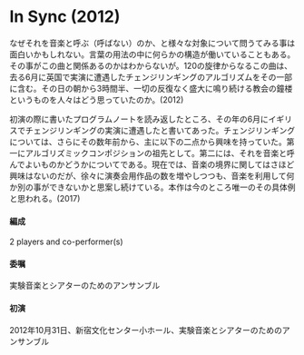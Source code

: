 # In Sync (2012)

なぜそれを音楽と呼ぶ（呼ばない）のか、と様々な対象について問うてみる事は面白いかもしれない。言葉の用法の中に何らかの構造が働いていることもある。その事がこの曲と関係あるのかはわからないが。120の旋律からなるこの曲は、去る6月に英国で実演に遭遇したチェンジリンギングのアルゴリズムをその一部に含む。その日の朝から3時間半、一切の反復なく盛大に鳴り続ける教会の鐘楼というものを人々はどう思っていたのか。(2012)

初演の際に書いたプログラムノートを読み返したところ、その年の6月にイギリスでチェンジリンギングの実演に遭遇したと書いてあった。チェンジリンギングについては、さらにその数年前から、主に以下の二点から興味を持っていた。第一にアルゴリズミックコンポジションの祖先として。第二には、それを音楽と呼んでよいものかどうかについてである。現在では、音楽の境界に関してはさほど興味はないのだが、徐々に演奏会用作品の数を増やしつつも、音楽を利用して何か別の事ができないかと思案し続けている。本作は今のところ唯一のその具体例と思われる。(2017)

#### 編成
2 players and co-performer(s)
#### 委嘱
実験音楽とシアターのためのアンサンブル
#### 初演
2012年10月31日、新宿文化センター小ホール、実験音楽とシアターのためのアンサンブル
